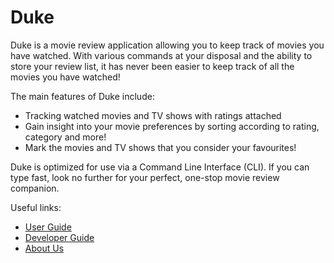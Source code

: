 # Duke

Duke is a movie review application allowing you to keep track of movies you have watched. With various commands at your
disposal and the ability to store your review list, it has never been easier to keep track of all the movies you have
watched!

The main features of Duke include:
- Tracking watched movies and TV shows with ratings attached
- Gain insight into your movie preferences by sorting according to rating, category and more!
- Mark the movies and TV shows that you consider your favourites!

Duke is optimized for use via a Command Line Interface (CLI). If you can type fast, look no further for your perfect,
one-stop movie review companion.

Useful links:
* [User Guide](UserGuide.md)
* [Developer Guide](DeveloperGuide.md)
* [About Us](AboutUs.md)
